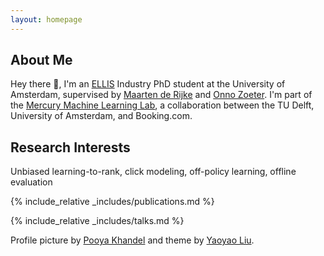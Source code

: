 ```yaml
---
layout: homepage
---
```


## About Me

Hey there 👋, I'm an [ELLIS](https://ellis.eu/) Industry PhD student at the University of Amsterdam, supervised by [Maarten de Rijke](https://staff.fnwi.uva.nl/m.derijke/) and [Onno Zoeter](https://dl.acm.org/profile/81315492758). I'm part of the [Mercury Machine Learning Lab](https://icai.ai/mercury-machine-learning-lab/), a collaboration between the TU Delft, University of Amsterdam, and Booking.com.

## Research Interests
Unbiased learning-to-rank, click modeling, off-policy learning, offline evaluation

<!-- ## News -->
<!-- - **[Feb. 2020]** Our paper about incremental learning is accepted to CVPR 2020. -->

{% include_relative _includes/publications.md %}

{% include_relative _includes/talks.md %}

<!-- {% include_relative _includes/services.md %} -->

Profile picture by [Pooya Khandel](https://www.pooyakhandel.com/) and theme by [Yaoyao Liu](https://github.com/yaoyao-liu/minimal-light?tab=readme-ov-file).
